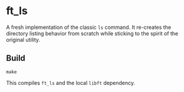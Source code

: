 # ft_ls

A fresh implementation of the classic `ls` command. It re-creates the directory listing behavior from scratch while sticking to the spirit of the original utility.

## Build

```
make
```

This compiles `ft_ls` and the local `libft` dependency.
